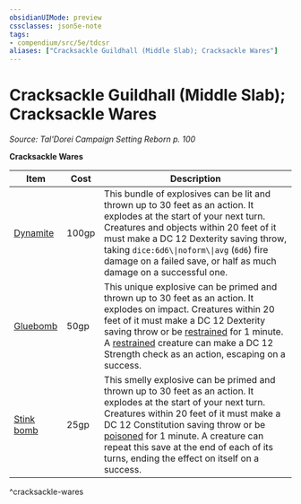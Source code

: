 ```yaml
---
obsidianUIMode: preview
cssclasses: json5e-note
tags:
- compendium/src/5e/tdcsr
aliases: ["Cracksackle Guildhall (Middle Slab); Cracksackle Wares"]
---
```

# Cracksackle Guildhall (Middle Slab); Cracksackle Wares
*Source: Tal'Dorei Campaign Setting Reborn p. 100* 

**Cracksackle Wares**

| Item | Cost | Description |
|------|------|-------------|
| [Dynamite](2-Mechanics/CLI/items/dynamite-tdcsr.md) | 100gp | This bundle of explosives can be lit and thrown up to 30 feet as an action. It explodes at the start of your next turn. Creatures and objects within 20 feet of it must make a DC 12 Dexterity saving throw, taking `dice:6d6\\|noform\\|avg` (`6d6`) fire damage on a failed save, or half as much damage on a successful one. |
| [Gluebomb](2-Mechanics/CLI/items/gluebomb-tdcsr.md) | 50gp | This unique explosive can be primed and thrown up to 30 feet as an action. It explodes on impact. Creatures within 20 feet of it must make a DC 12 Dexterity saving throw or be [restrained](2-Mechanics/CLI/rules/conditions.md#Restrained) for 1 minute. A [restrained](2-Mechanics/CLI/rules/conditions.md#Restrained) creature can make a DC 12 Strength check as an action, escaping on a success. |
| [Stink bomb](2-Mechanics/CLI/items/stink-bomb-tdcsr.md) | 25gp | This smelly explosive can be primed and thrown up to 30 feet as an action. It explodes at the start of your next turn. Creatures within 20 feet of it must make a DC 12 Constitution saving throw or be [poisoned](2-Mechanics/CLI/rules/conditions.md#Poisoned) for 1 minute. A creature can repeat this save at the end of each of its turns, ending the effect on itself on a success. |
^cracksackle-wares